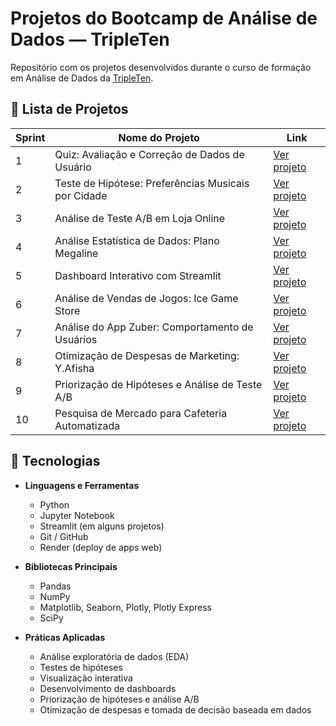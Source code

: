 # Projetos do Bootcamp de Análise de Dados — TripleTen

Repositório com os projetos desenvolvidos durante o curso de formação em Análise de Dados da [TripleTen](https://tripleten.com).

## 📌 Lista de Projetos

| Sprint | Nome do Projeto                                    | Link |
|--------|----------------------------------------------------|------|
| 1      | Quiz: Avaliação e Correção de Dados de Usuário     | [Ver projeto](https://github.com/gschmidel19/sprint-01-quiz-qualidade-dados/tree/main/sprint-01-quiz-qualidade-dados) |
| 2      | Teste de Hipótese: Preferências Musicais por Cidade | [Ver projeto](https://github.com/gschmidel19/sprint-02-preferencias-musicais-cidades/tree/main/sprint-02-preferencias-musicais-cidades) |
| 3      | Análise de Teste A/B em Loja Online                | [Ver projeto](https://github.com/gschmidel19/sprint-3-ab-test-analysis/tree/main/sprint-3-ab-test-analysis) |
| 4      | Análise Estatística de Dados: Plano Megaline       | [Ver projeto](https://github.com/gschmidel19/Sprint_4_Megaline/tree/main/Sprint_4_Megaline) |
| 5      | Dashboard Interativo com Streamlit                 | [Ver projeto](https://testeaula-vadtlkgochzupctcfyxgp6.streamlit.app) |
| 6      | Análise de Vendas de Jogos: Ice Game Store         | [Ver projeto](https://github.com/gschmidel19/Sprint_6_VideoGame_Sales/tree/main/Sprint_6_VideoGame_Sales) |
| 7      | Análise do App Zuber: Comportamento de Usuários    | [Ver projeto](https://github.com/gschmidel19/Sprint_7_Zuber) |
| 8      | Otimização de Despesas de Marketing: Y.Afisha      | [Ver projeto](https://github.com/gschmidel19/Sprint_8_YAfisha) |
| 9      | Priorização de Hipóteses e Análise de Teste A/B    | [Ver projeto](https://github.com/gschmidel19/Sprint_9_AB_Testing) |
| 10     | Pesquisa de Mercado para Cafeteria Automatizada    | [Ver projeto](https://github.com/gschmidel19/Sprint_10_Restaurants/tree/main/Sprint_10_Restaurants) |

## 🧰 Tecnologias

- **Linguagens e Ferramentas**  
  - Python  
  - Jupyter Notebook  
  - Streamlit (em alguns projetos)  
  - Git / GitHub  
  - Render (deploy de apps web)  

- **Bibliotecas Principais**  
  - Pandas  
  - NumPy  
  - Matplotlib, Seaborn, Plotly, Plotly Express  
  - SciPy  

- **Práticas Aplicadas**  
  - Análise exploratória de dados (EDA)  
  - Testes de hipóteses  
  - Visualização interativa  
  - Desenvolvimento de dashboards  
  - Priorização de hipóteses e análise A/B  
  - Otimização de despesas e tomada de decisão baseada em dados
